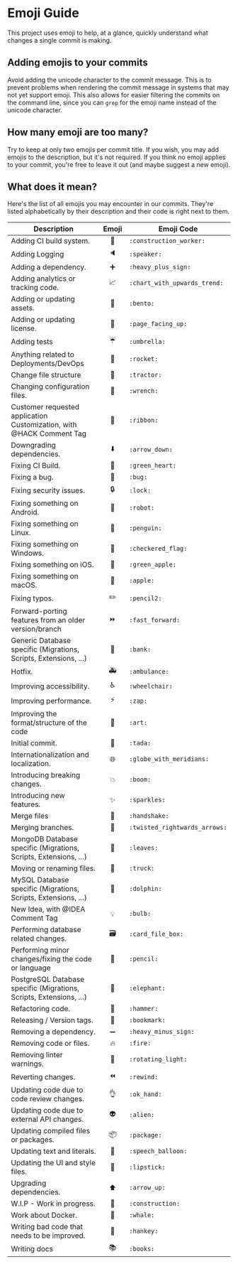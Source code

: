 # Emoji Guide

This project uses emoji to help, at a glance, quickly understand what changes a single commit is
making.

## Adding emojis to your commits

Avoid adding the unicode character to the commit message. This is to prevent problems when rendering
the commit message in systems that may not yet support emoji. This also allows for easier filtering
the commits on the command line, since you can `grep` for the emoji name instead of the unicode
character.

## How many emoji are too many?

Try to keep at only two emojis per commit title. If you wish, you may add emojis to the description,
but it's not required. If you think no emoji applies to your commit, you're free to leave it out
(and maybe suggest a new emoji).

## What does it mean?

Here's the list of all emojis you may encounter in our commits. They're listed alphabetically by
their description and their code is right next to them.


Description | Emoji | Emoji Code
--- | :---: | ---
Adding CI build system. | :construction_worker: | `:construction_worker:`
Adding Logging | :speaker: | `:speaker:`
Adding a dependency. | :heavy_plus_sign: | `:heavy_plus_sign:`
Adding analytics or tracking code. | :chart_with_upwards_trend: | `:chart_with_upwards_trend:`
Adding or updating assets. | :bento: | `:bento:`
Adding or updating license. | :page_facing_up: | `:page_facing_up:`
Adding tests | :umbrella: | `:umbrella:`
Anything related to Deployments/DevOps | :rocket: | `:rocket:`
Change file structure | :tractor: | `:tractor:`
Changing configuration files. | :wrench: | `:wrench:`
Customer requested application Customization, with @HACK Comment Tag | :ribbon: | `:ribbon:`
Downgrading dependencies. | :arrow_down: | `:arrow_down:`
Fixing CI Build. | :green_heart: | `:green_heart:`
Fixing a bug. | :bug: | `:bug:`
Fixing security issues. | :lock: | `:lock:`
Fixing something on Android. | :robot: | `:robot:`
Fixing something on Linux. | :penguin: | `:penguin:`
Fixing something on Windows. | :checkered_flag: | `:checkered_flag:`
Fixing something on iOS. | :green_apple: | `:green_apple:`
Fixing something on macOS. | :apple: | `:apple:`
Fixing typos. | :pencil2: | `:pencil2:`
Forward-porting features from an older version/branch | :fast_forward: | `:fast_forward:`
Generic Database specific (Migrations, Scripts, Extensions, ...) | :bank: | `:bank:`
Hotfix. | :ambulance: | `:ambulance:`
Improving accessibility. | :wheelchair: | `:wheelchair:`
Improving performance. | :zap: | `:zap:`
Improving the format/structure of the code | :art: | `:art:`
Initial commit. | :tada: | `:tada:`
Internationalization and localization. | :globe_with_meridians: | `:globe_with_meridians:`
Introducing breaking changes. | :boom: | `:boom:`
Introducing new features. | :sparkles: | `:sparkles:`
Merge files | :handshake: | `:handshake:`
Merging branches. | :twisted_rightwards_arrows: | `:twisted_rightwards_arrows:`
MongoDB Database specific (Migrations, Scripts, Extensions, ...) | :leaves: | `:leaves:`
Moving or renaming files. | :truck: | `:truck:`
MySQL Database specific (Migrations, Scripts, Extensions, ...) | :dolphin: | `:dolphin:`
New Idea, with @IDEA Comment Tag | :bulb: | `:bulb:`
Performing database related changes. | :card_file_box: | `:card_file_box:`
Performing minor changes/fixing the code or language | :pencil: | `:pencil:`
PostgreSQL Database specific (Migrations, Scripts, Extensions, ...) | :elephant: | `:elephant:`
Refactoring code. | :hammer: | `:hammer:`
Releasing / Version tags. | :bookmark: | `:bookmark:`
Removing a dependency. | :heavy_minus_sign: | `:heavy_minus_sign:`
Removing code or files. | :fire: | `:fire:`
Removing linter warnings. | :rotating_light: | `:rotating_light:`
Reverting changes. | :rewind: | `:rewind:`
Updating code due to code review changes. | :ok_hand: | `:ok_hand:`
Updating code due to external API changes. | :alien: | `:alien:`
Updating compiled files or packages. | :package: | `:package:`
Updating text and literals. | :speech_balloon: | `:speech_balloon:`
Updating the UI and style files. | :lipstick: | `:lipstick:`
Upgrading dependencies. | :arrow_up: | `:arrow_up:`
W.I.P - Work in progress. | :construction: | `:construction:`
Work about Docker. | :whale: | `:whale:`
Writing bad code that needs to be improved. | :hankey: | `:hankey:`
Writing docs | :books: | `:books:`
